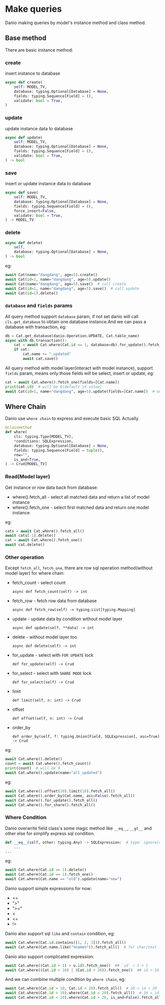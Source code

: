 # Make queries

Danio making queries by model's instance method and class method.


## Base method

There are basic instance method:

### create

insert instance to database

```python
async def create(
    self: MODEL_TV,
    database: typing.Optional[Database] = None,
    fields: typing.Sequence[Field] = (),
    validate: bool = True,
)
```

### update

update instance data to database

```python
async def update(
    self: MODEL_TV,
    database: typing.Optional[Database] = None,
    fields: typing.Sequence[Field] = (),
    validate: bool = True,
) -> bool
```

### save

insert or update instance data to database

```python
async def save(
    self: MODEL_TV,
    database: typing.Optional[Database] = None,
    fields: typing.Sequence[Field] = (),
    force_insert=False,
    validate: bool = True,
) -> MODEL_TV
```

### delete

``` python
async def delete(
    self,
    database: typing.Optional[Database] = None,
) -> bool
```

eg:

```python
await Cat(name="dangdang", age=5).create()
await Cat(id=1, name="dangdang", age=5).update()
await Cat(name="dangdang", age=5).save()  # call create
await Cat(id=1, name="dangdang", age=5).save()  # call update
await Cat(id=1).delete()
```

### `database` and `fields` params

All query method support `database` param, if not set danio will call `cls.get_database` to obtain one database instance.And we can pass a database with transaction, eg:
```python
db = Cat.get_database(danio.Operation.UPDATE, Cat.table_name)
async with db.transaction():
    cat = await Cat.where(Cat.id == 1, database=db).for_update().fetch_one()
    if cat:
        cat.name += "_updated"
        await cat.save()
```

All query method with model layer(interact with model instance), support `fields` param, means only those fields will be select, insert or update, eg:
```python
cat = await Cat.where().fetch_one(fields=[Cat.name])
print(cat.id)  # will be 0(default id value)
await Cat(id=1, name="dangdang", age=5).update(fields=[Cat.name])  # only name field will be update in database
```

## Where Chain

Danio use `where chain` to express and execute basic SQL Actually.


```python
@classmethod
def where(
    cls: typing.Type[MODEL_TV],
    *conditions: SQLExpression,
    database: typing.Optional[Database] = None,
    fields: typing.Sequence[Field] = tuple(),
    row="",
    is_and=True,
) -> Crud[MODEL_TV]
```

### Read(Model layer)

Get instance or row data back from database:

* where().fetch_all - select all matched data and return a list of model instance
* where().fetch_one - select first matched data and return one model instance

eg:
```python
cats = await Cat.where().fetch_all()
await cats[-1].delete()
cat = await Cat.where().fetch_one()
await cat.delete()
```

### Other operation

Except `fetch_all`, `fetch_one`, there are row sql operation method(without model layer) for where chain:

* fetch_count - select count

    `async def fetch_count(self) -> int`

* fetch_row - fetch row data from database

    `async def fetch_row(self) -> typing.List[typing.Mapping]`

* update - update data by condition without model layer

    `async def update(self, **data) -> int`

* delete - without model layer too

    `async def delete(self) -> int`

* for_update - select with `FOR UPDATE` lock

    `def for_update(self) -> Crud`

* for_select - select with `SHARE MODE` lock

    `def for_select(self) -> Crud`

* limit

    `def limit(self, n: int) -> Crud`

* offset

    `def offset(self, n: int) -> Crud`

* order_by

    `def order_by(self, f: typing.Union[Field, SQLExpression], asc=True) -> Crud`


eg:
```python
await Cat.where().delete()
count = await Cat.where().fetch_count()
print(count)  # will be 0
await Cat.where().update(name="all_updated")
```

eg:
```python
await Cat.where().offset(20).limit(10).fetch_all()
await Cat.where().order_by(Cat.name, asc=False).fetch_all()
await Cat.where().for_update().fetch_all()
await Cat.where().for_share().fetch_all()
```

### Where Condition

Danio overwrite field class's some magic method like `__eq__`, `__gt__` and other else for simplify express sql condition.

```python
def __eq__(self, other: typing.Any) -> SQLExpression:  # type: ignore[override]
    ...
...
```

eg:
```python
await Cat.where(Cat.id == 1).delete()
await Cat.where(Cat.id == 1).fetch_one()
await Cat.where(Cat.name == "old").update(name="new")
```

Danio support simple expressions for now:

* ==
* ">"
* ">="
* <
* <=
* !=

Danio also support sql `like` and `contain` condition, eg:
```python
await Cat.where(Cat.id.contains([1, 2, 3])).fetch_all()
await Cat.where(Cat.name.like("%name%")).fetch_all()  # for char/text field only
```

Danio also support complicated expression:
```python
await Cat.where((Cat.id + 1) > u.id).fetch_one()  ## `id` + 1 > 1
await Cat.where((Cat.id < 10) | (Cat.id > 20)).fetch_one()  ## id < 10 or id > 20
```


And we can combine multiple condition by `where chain`, eg:
```python
await Cat.where(Cat.id > 10, Cat.id < 20).fetch_all()  # 10 < id < 20
await Cat.where(Cat.id > 10).where(Cat.id < 20).fetch_all()  # 10 < id < 20
await Cat.where(Cat.id < 10).where(Cat.id > 20, is_and=False).fetch_all()  # id < 10 or id > 20
```